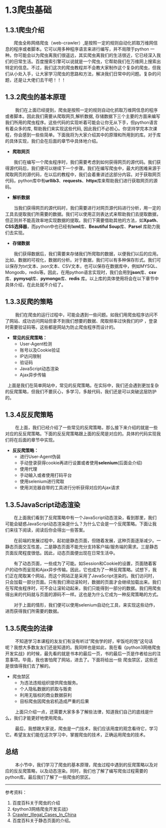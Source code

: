 # 1.3爬虫基础

## 1.3.1爬虫介绍

&emsp;&emsp;爬虫全称网络爬虫（web-crawler）,是按照一定的规则自动化抓取万维网信息的程序或者脚本。它可以用多种程序语言来进行编写，并不局限于python
一种。你可能会以为爬虫离我们很遥远，其实爬虫离我们的生活很近，它已经深入我们的日常生活。百度搜索引擎可以说就是一个爬虫，它帮助我们在万维网上搜索出特定的信息。不过，我们这次的爬虫教程并不会教大家制作这个复杂的爬虫，但我们从小处入手，让大家学习爬虫的思路和方法，解决我们日常中的问题。复杂的问题，还是让大佬们去干吧！！！

## 1.3.2爬虫的基本原理

&emsp;&emsp; 我们在上面已经提到，爬虫是按照一定的规则自动化抓取万维网信息的程序或者脚本。因此我们需要从爬取网页,解析数据,
存储数据下三个主要的方面来编写我们所用的爬虫程序。这些代码的实现听着可能会让你无从下手，但python语言有着众多的库, 帮助我们来实现这些代码,
因此我们不必担心。你坚持学完本次课程，你会感到一些些简单。下面我将为大家介绍其中的原理和所用到的库。对于库的具体实现，我们会在后面的章节中具体地介绍。

- **爬取网页**

&emsp;&emsp;我们在编写一个爬虫程序时，我们需要考虑到如何获得网页的源代码。我们获得源代码后，我们便可以继续下一个步骤。我们在编写爬虫中，最大的困难来源于爬取网页的源代码，在以后的教程中，我们会着重讲述这部分内容。对于获取网页代码，python库中有**urllib3**、**requests**、**httpx**库来帮助我们进行获取网页的源码。

- **解析数据**

&emsp;&emsp;当我们获得网页的源代码时，我们需要进行对网页源代码进行分析，用一定的工具去提取我们所需要的数据。我们可以使用正则表达式来帮助我们去提取数据，但正则并不能高效率地实现数据的提取。我们下需要借助其他的方法，如**Xpath**、**CSS选择器**，而python中也已经有**lxml**库、**Beautiful Soup**库、**Parsel**
库助力我们去实现。

- **存储数据**

&emsp;&emsp;我们获得数据后，我们需要来存储我们所爬取的数据，以便我们以后的应用。比如，数据的可视化，数据的分析。对于数据，我们可以有多种保存形式。我们可以保存为txt文本、json文本、CSV文本，也可以保存在数据库中，例如MYSQL、Mongodb，redis等。因此，在用python语言实现时，我们会用到**json**库、**csv**库、**pymysql**库、**pymongo**库、**redis**
库。以上库的具体使用将会在以下章节中具体介绍，在此处就不介绍了。

## 1.3.3反爬的策略

&emsp;&emsp; 我们在爬虫的运行过程中，可能会遇到一些问题。如我们用爬虫程序访问不了网站、成功访问网站但拿不到我们想要的数据、爬取频率过快我们的IP
，登录时需要验证码等。这些都是网站为防止爬虫程序而设计的。

- **常见的反爬策略：**
    - User-Agent检测
    - 账号以及Cookie验证
    - IP访问限制
    - 验证码
    - JavaScript动态渲染
    - Ajax异步传输

&nbsp;&nbsp;上面是我们在简单网站中，常见的反爬策略。在实际中，我们还会遇到更加复杂的反爬策略，但我们不要灰心，多学习，多敲代码，我们还是可以突破这层防护的。

## 1.3.4反反爬策略

&emsp;&emsp;
在上面，我们已经介绍了一些常见的反爬策略，那么接下来介绍的就是一些对应的反反爬策略。下面的反反爬策略跟上面的反爬是对应的。具体的代码实现我们将在后面的章节中实现。

- **反反爬策略：**
    - 进行User-Agent伪装
    - 手动登录获得cookie再进行设置或者使用**selenium**(后面会介绍)
    - 使用代理
    - 手动输入或者使用打码平台
    - 使用selenium进行爬取
    - 使用浏览器自带的工具进行分析获得对应的Ajax请求

## 1.3.5JavaScript动态渲染

&emsp;&emsp;在上面我们看到了反爬策略中有一个JavaScript动态渲染，看到那里，我们可能会疑惑JavaScript动态渲染是什么？为什么它会是一个反爬策略。下面让我们来往下阅读，阅读后你会得出一些答案。

&emsp;&emsp;在前端的发展过程中，起初是静态页面，但随着发展，这种页面逐渐减少。一静态页面交互性差。二是静态页面不能充分支持客户端/服务端的需求。三是静态页面反爬程度很低。因此，动态页面便出现在日常生活中。

&emsp;&emsp;有了动态页面，一些成为了可能。如Session和Cookie的设置，页面随着客户的动作而呈现和Ajax异步传输。因此，它也成为了一种反爬策略。试想下，我们正在爬取某个网站，而这个网站正是采用了JavaScript渲染的。我们访问时，只会加载一部分页面。只有我们滑动滚轮时，数据的页面才会继续加载出来。我们在写爬虫程序时，可不会让滚轮动起来，我们只能得到一部分的数据。我们用爬虫得出来的代码就与页面的源码不一样。这也是为什么它成为一种反爬策略的方式。

&emsp;&emsp;对于上面的情形，我们便可以使用selenium自动化工具，来实现这些动作，进而获得我们所需要的数据。

## 1.3.5爬虫的法律

&emsp;&emsp;
不知道学习本课程的友友们有没有听过”爬虫学的好，牢饭吃的饱“这句话呢？我想大多数友友们还是知道的。我同样也是如此，我在看《python3网络爬虫开发实战》的时候，最先看的就是书本的最后一页，书的最后一页是作者给出的注意事项。毕竟，我也害怕爬了网站，进去了。下面将给出一些
爬虫禁区，这些还是很值得我们去了解的。

- 爬虫禁区
    - 为违法违规组织提供爬虫服务。
    - 个人隐私数据的抓取与贩卖
    - 利用无版权的商业数据获利
    - 目标爬虫因爬虫宕机造成严重的后果

&emsp;&emsp; 上面只介绍一点，还需要大家多多了解些法律，知道我们自己的底线是什么，我们才能更好地使用爬虫。

&emsp;&emsp; 最后，我想跟大家说，爬虫是一门技术，我们应该用度的观念看待它，学习它。希望友友们能在这次学习中，掌握爬虫的技术，正确运用爬虫的技术。

## 总结

&emsp;&emsp; 本小节中，我们学习了爬虫的基本原理，爬虫过程中遇到的反爬策略以及对应的反反爬策略，以及动态渲染。同时，我们也了解了编写爬虫过程需要的python库。最后我们了解了一些爬虫的禁区。

------
参考资料：

1. 百度百科关于爬虫的介绍
2. 《python3网络爬虫开发实战》
3. [
   Crawler_Illegal_Cases_In_China](https://github.com/HiddenStrawberry/Crawler_Illegal_Cases_In_China)
4. 百度百科关于静态页面的介绍。





